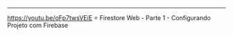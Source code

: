 --------------------------------------------------------------------------------------
https://youtu.be/oFp7twsVEiE = Firestore Web - Parte 1 - Configurando Projeto com Firebase
